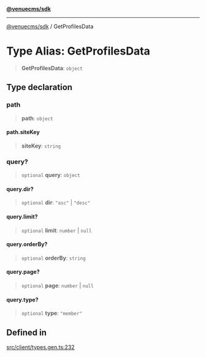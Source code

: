 [**@venuecms/sdk**](../README.md)

***

[@venuecms/sdk](../README.md) / GetProfilesData

# Type Alias: GetProfilesData

> **GetProfilesData**: `object`

## Type declaration

### path

> **path**: `object`

#### path.siteKey

> **siteKey**: `string`

### query?

> `optional` **query**: `object`

#### query.dir?

> `optional` **dir**: `"asc"` \| `"desc"`

#### query.limit?

> `optional` **limit**: `number` \| `null`

#### query.orderBy?

> `optional` **orderBy**: `string`

#### query.page?

> `optional` **page**: `number` \| `null`

#### query.type?

> `optional` **type**: `"member"`

## Defined in

[src/client/types.gen.ts:232](https://github.com/venuecms/sdk/blob/9f424838248e075a67e07d707346eff5c77f61ea/src/client/types.gen.ts#L232)
